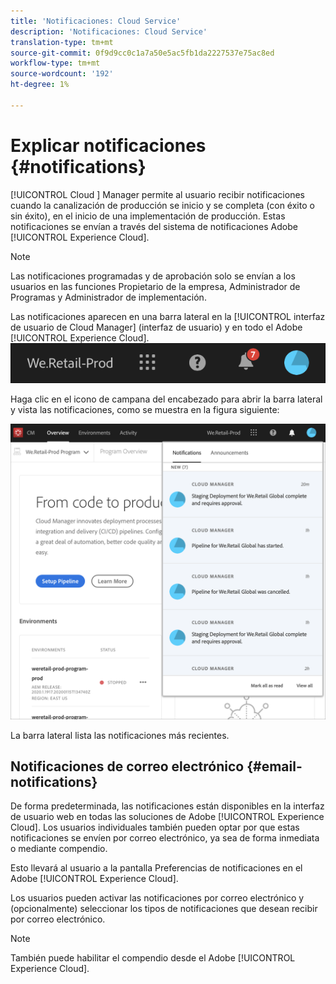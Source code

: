 ```yaml
---
title: 'Notificaciones: Cloud Service'
description: 'Notificaciones: Cloud Service'
translation-type: tm+mt
source-git-commit: 0f9d9cc0c1a7a50e5ac5fb1da2227537e75ac8ed
workflow-type: tm+mt
source-wordcount: '192'
ht-degree: 1%

---
```



# Explicar notificaciones {#notifications}

[!UICONTROL Cloud ] Manager permite al usuario recibir notificaciones cuando la canalización de producción se inicio y se completa (con éxito o sin éxito), en el inicio de una implementación de producción. Estas notificaciones se envían a través del sistema de notificaciones Adobe [!UICONTROL Experience Cloud].

>[!NOTE]
>
>Las notificaciones programadas y de aprobación solo se envían a los usuarios en las funciones Propietario de la empresa, Administrador de Programas y Administrador de implementación.

Las notificaciones aparecen en una barra lateral en la [!UICONTROL interfaz de usuario de Cloud Manager] (interfaz de usuario) y en todo el Adobe [!UICONTROL Experience Cloud].
![](assets/notify-1.png)

Haga clic en el icono de campana del encabezado para abrir la barra lateral y vista las notificaciones, como se muestra en la figura siguiente:

![](assets/notify-2.png)

La barra lateral lista las notificaciones más recientes.


## Notificaciones de correo electrónico {#email-notifications}

De forma predeterminada, las notificaciones están disponibles en la interfaz de usuario web en todas las soluciones de Adobe [!UICONTROL Experience Cloud]. Los usuarios individuales también pueden optar por que estas notificaciones se envíen por correo electrónico, ya sea de forma inmediata o mediante compendio.

Esto llevará al usuario a la pantalla Preferencias de notificaciones en el Adobe [!UICONTROL Experience Cloud].

Los usuarios pueden activar las notificaciones por correo electrónico y (opcionalmente) seleccionar los tipos de notificaciones que desean recibir por correo electrónico.

>[!NOTE]
>También puede habilitar el compendio desde el Adobe [!UICONTROL Experience Cloud].
